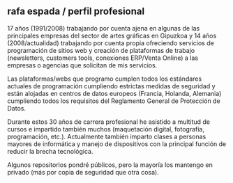 ## rafa espada / perfil profesional

17 años (1991/2008) trabajando por cuenta ajena en algunas de las principales empresas del sector de artes gráficas en Gipuzkoa y 14 años (2008/actualidad) trabajando por cuenta propia ofreciendo servicios de programación de sitios web y creación de plataformas de trabajo (newsletters, customers tools, conexiones ERP/Venta Online) a las empresas o agencias que solicitan de mis servicios.

Las plataformas/webs que programo cumplen todos los estándares actuales de programación cumpliendo estrictas medidas de seguridad y están alojadas en centros de datos europeos (Francia, Holanda, Alemania) cumpliendo todos los requisitos del Reglamento General de Protección de Datos.

Durante estos 30 años de carrera profesional he asistido a multitud de cursos e impartido también muchos (maquetación digital, fotografía, programación, etc.). Actualmente también imparto clases a personas mayores de informática y manejo de dispositivos con la principal función de reducir la brecha tecnológica.

Algunos repositorios pondré públicos, pero la mayoría los mantengo en privado (más por copia de seguridad que otra cosa).
